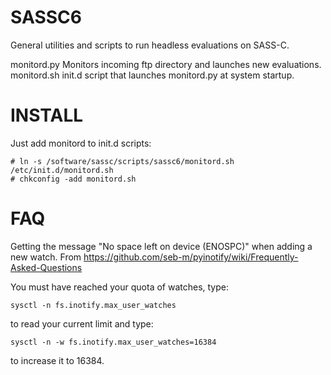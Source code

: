 SASSC6
======

General utilities and scripts to run headless evaluations on SASS-C.

monitord.py       Monitors incoming ftp directory and launches new evaluations.
monitord.sh       init.d script that launches monitord.py at system startup.

INSTALL
======

Just add monitord to init.d scripts:

~~~
# ln -s /software/sassc/scripts/sassc6/monitord.sh /etc/init.d/monitord.sh
# chkconfig -add monitord.sh
~~~

FAQ
======

Getting the message "No space left on device (ENOSPC)" when adding a new
watch.
From https://github.com/seb-m/pyinotify/wiki/Frequently-Asked-Questions

You must have reached your quota of watches, type:

~~~
sysctl -n fs.inotify.max_user_watches
~~~

to read your current limit and type:

~~~
sysctl -n -w fs.inotify.max_user_watches=16384
~~~

to increase it to 16384.
